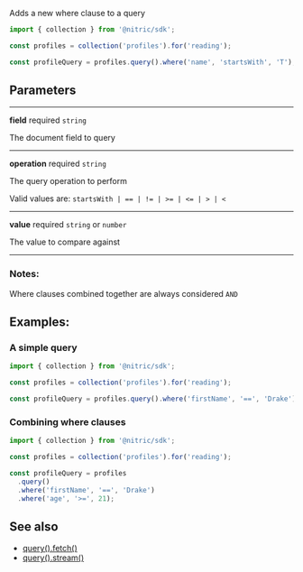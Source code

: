 Adds a new where clause to a query

```javascript
import { collection } from '@nitric/sdk';

const profiles = collection('profiles').for('reading');

const profileQuery = profiles.query().where('name', 'startsWith', 'T');
```

## Parameters

---

**field** required `string`

The document field to query

---

**operation** required `string`

The query operation to perform

Valid values are: `startsWith | == | != | >= | <= | > | <`

---

**value** required `string` or `number`

The value to compare against

---

### Notes:

Where clauses combined together are always considered `AND`

## Examples:

### A simple query

```javascript
import { collection } from '@nitric/sdk';

const profiles = collection('profiles').for('reading');

const profileQuery = profiles.query().where('firstName', '==', 'Drake');
```

### Combining where clauses

```javascript
import { collection } from '@nitric/sdk';

const profiles = collection('profiles').for('reading');

const profileQuery = profiles
  .query()
  .where('firstName', '==', 'Drake')
  .where('age', '>=', 21);
```

## See also

- [query().fetch()](./collection-query-fetch.md)
- [query().stream()](./collection-query-stream.md)
